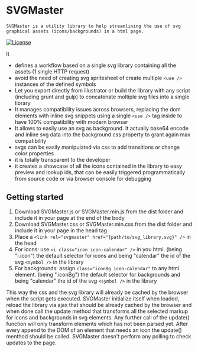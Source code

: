 # SVGMaster

	SVGMaster is a utility library to help streamlining the use of svg graphical assets (icons/backgrounds) in a html page.

[![License][license-image]][license-url]

It 
* defines a workflow based on a single svg library containing all the assets (1 single HTTP request)
* avoid the need of creating svg spritesheet of create multiple `<use />` instances of the defined symbols
* Let you export directly from illustrator or build the library with any script (including grunt and gulp) to concatenate moltiple svg files into a single library
* It manages compatibility issues across browsers, replacing the dom elements with inline svg snippets using a single `<use />` tag inside to have 100% compatibility with modern browser
* It allows to easily use an svg as background. It actually base64 encode and inline svg data into the background css property to grant again max compatibility
* svgs can be easily manipulated via css to add transitions or change color properties
* it is totally transparent to the developer
* it creates a showcase of all the icons contained in the library to easy preview and lookup ids, that can be easily triggered programmatically from source code or via browser console for debugging

## Getting started

1. Download SVGMaster.js or SVGMaster.min.js from the dist folder and include it in your page at the end of the body
2. Download SVGMaster.css or SVGMaster.min.css from the dist folder and include it in your page in the head tag
3. Place a `<link rel="svgmaster" href="{path/to/svg_library.svg}" />` in the head
4. For icons: use `<i class="icon icon-calendar" />` in you html. (being "i.icon") the default selector for icons and being "calendar" the id of the svg `<symbol />` in the library
5. For backgrounds: assign `class="iconBg icon-calendar"` to any html element. (being ".iconBg") the default selector for backgrounds and being "calendar" the id of the svg `<symbol />` in the library

This way the css and the svg library will already be cached by the browser when the script gets executed.
SVGMaster initialize itself when loaded, reload the library via ajax that should be already cached by the browser and when done call the update method that transforms all the selected markup for icons and backgrounds in svg elements. Any further call of the update() function will only transform elements which has not been parsed yet. After every append to the DOM of an element that needs an icon the update() menthod should be called. 
SVGMaster doesn't perform any polling to check updates to the page.


[license-image]: https://img.shields.io/badge/license-APACHE2-green.svg?style=flat-square
[license-url]: LICENSE